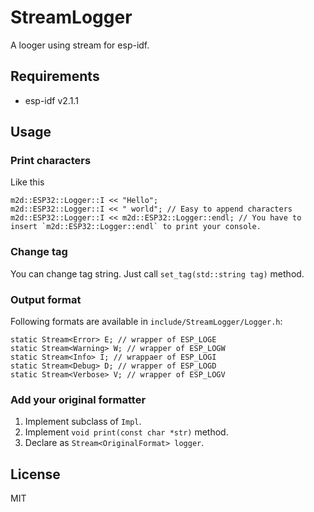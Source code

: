 # StreamLogger

A looger using stream for esp-idf.

## Requirements

- esp-idf v2.1.1

## Usage

### Print characters

Like this

```
m2d::ESP32::Logger::I << "Hello";
m2d::ESP32::Logger::I << " world"; // Easy to append characters
m2d::ESP32::Logger::I << m2d::ESP32::Logger::endl; // You have to insert `m2d::ESP32::Logger::endl` to print your console.
```

### Change tag

You can change tag string.
Just call `set_tag(std::string tag)` method.

### Output format

Following formats are available in `include/StreamLogger/Logger.h`:

```
static Stream<Error> E; // wrapper of ESP_LOGE
static Stream<Warning> W; // wrapper of ESP_LOGW
static Stream<Info> I; // wrappaer of ESP_LOGI
static Stream<Debug> D; // wrapper of ESP_LOGD
static Stream<Verbose> V; // wrapper of ESP_LOGV
```

### Add your original formatter

1. Implement subclass of `Impl`.
2. Implement `void print(const char *str)` method.
3. Declare as `Stream<OriginalFormat> logger`.

## License

MIT
